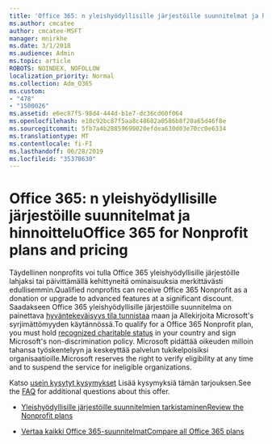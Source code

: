 ```yaml
---
title: 'Office 365: n yleishyödyllisille järjestöille suunnitelmat ja hinnoittelu'
ms.author: cmcatee
author: cmcatee-MSFT
manager: mnirkhe
ms.date: 3/1/2018
ms.audience: Admin
ms.topic: article
ROBOTS: NOINDEX, NOFOLLOW
localization_priority: Normal
ms.collection: Adm_O365
ms.custom:
- "478"
- "1500026"
ms.assetid: e6ec87f5-98d4-444d-b1e7-dc36cd60f064
ms.openlocfilehash: e10c92bc87f5aa8c48682a0586b8f20a65d46f8e
ms.sourcegitcommit: 5fb7a4b28859690020efdea630d03e70cc0e6334
ms.translationtype: MT
ms.contentlocale: fi-FI
ms.lasthandoff: 06/28/2019
ms.locfileid: "35378630"
---
```

# <a name="office-365-for-nonprofit-plans-and-pricing"></a><span data-ttu-id="f988f-102">Office 365: n yleishyödyllisille järjestöille suunnitelmat ja hinnoittelu</span><span class="sxs-lookup"><span data-stu-id="f988f-102">Office 365 for Nonprofit plans and pricing</span></span>

<span data-ttu-id="f988f-103">Täydellinen nonprofits voi tulla Office 365 yleishyödyllisille järjestöille lahjaksi tai päivittämällä kehittyneitä ominaisuuksia merkittävästi edullisemmin.</span><span class="sxs-lookup"><span data-stu-id="f988f-103">Qualified nonprofits can receive Office 365 Nonprofit as a donation or upgrade to advanced features at a significant discount.</span></span> <span data-ttu-id="f988f-104">Saadakseen Office 365 yleishyödyllisille järjestöille suunnitelma on painettava [hyväntekeväisyys tila tunnistaa](https://go.microsoft.com/fwlink/p/?LinkID=330253) maan ja Allekirjoita Microsoft's syrjimättömyyden käytännössä.</span><span class="sxs-lookup"><span data-stu-id="f988f-104">To qualify for a Office 365 Nonprofit plan, you must hold [recognized charitable status](https://go.microsoft.com/fwlink/p/?LinkID=330253) in your country and sign Microsoft's non-discrimination policy.</span></span> <span data-ttu-id="f988f-105">Microsoft pidättää oikeuden milloin tahansa työskentelyyn ja keskeyttää palvelun tukikelpoisiksi organisaatioille.</span><span class="sxs-lookup"><span data-stu-id="f988f-105">Microsoft reserves the right to verify eligibility at any time and to suspend the service for ineligible organizations.</span></span>
  
<span data-ttu-id="f988f-106">Katso [usein kysytyt kysymykset](https://products.office.com/nonprofit/office-365-nonprofit) Lisää kysymyksiä tämän tarjouksen.</span><span class="sxs-lookup"><span data-stu-id="f988f-106">See the [FAQ](https://products.office.com/nonprofit/office-365-nonprofit) for additional questions about this offer.</span></span>
  
- [<span data-ttu-id="f988f-107">Yleishyödyllisille järjestöille suunnitelmien tarkistaminen</span><span class="sxs-lookup"><span data-stu-id="f988f-107">Review the Nonprofit plans</span></span>](https://products.office.com/nonprofit/office-365-nonprofit-plans-and-pricing?tab=1)

- [<span data-ttu-id="f988f-108">Vertaa kaikki Office 365-suunnitelmat</span><span class="sxs-lookup"><span data-stu-id="f988f-108">Compare all Office 365 plans</span></span>](https://products.office.com/business/compare-more-office-365-for-business-plans)
